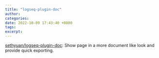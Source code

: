 ```yaml
---
title: "logseq-plugin-doc"
author: 
categories: 
date: 2022-10-09 17:43:40 +0800
tags: 
excerpt: 
---
```




[sethyuan/logseq-plugin-doc](https://github.com/sethyuan/logseq-plugin-doc): Show page in a more document like look and provide quick exporting.









